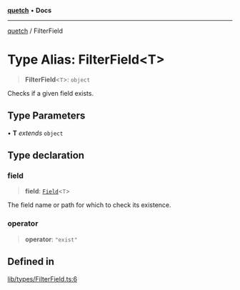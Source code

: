 [**quetch**](../README.md) • **Docs**

***

[quetch](../README.md) / FilterField

# Type Alias: FilterField\<T\>

> **FilterField**\<`T`\>: `object`

Checks if a given field exists.

## Type Parameters

• **T** *extends* `object`

## Type declaration

### field

> **field**: [`Field`](Field.md)\<`T`\>

The field name or path for which to check its existence.

### operator

> **operator**: `"exist"`

## Defined in

[lib/types/FilterField.ts:6](https://github.com/nevoland/quetch/blob/b70842cb9761fe7c217edef26e0fbc90449abccb/lib/types/FilterField.ts#L6)
